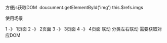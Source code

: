 方便js获取DOM
<img ref='imgs'>
doucument.getElementById('img')
this.$refs.imgs

使用场景

1 -》 1页面
2 -》 2页面
3 -》 3页面
4 -》 4页面
联动 分类左右联动 需要获取对应DOM
